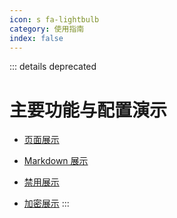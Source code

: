 ```yaml
---
icon: s fa-lightbulb
category: 使用指南
index: false
---
```


<AutoCatalog />

::: details deprecated
# 主要功能与配置演示

- [页面展示](page.md)

- [Markdown 展示](markdown/)

- [禁用展示](disable.md)

- [加密展示](encrypt.md)
:::